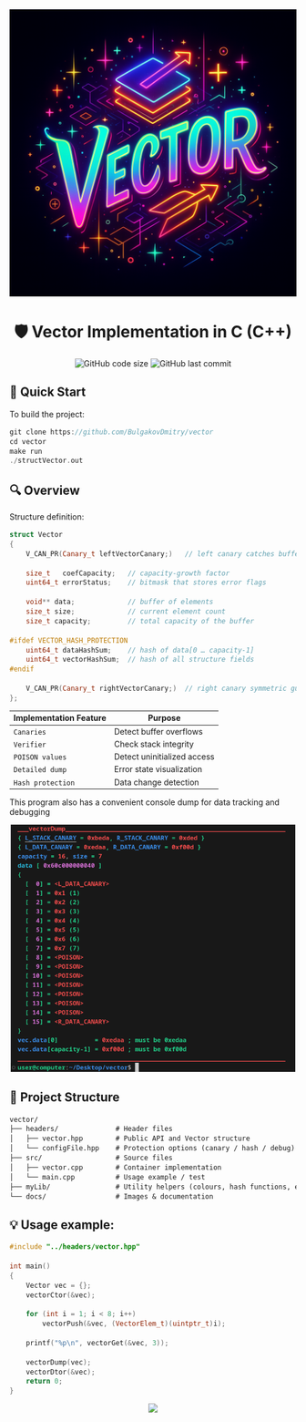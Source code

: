 <div align="center">
  <img src="docs/vectorPicREADME.png" alt="Vector Banner" width="800">
  
  # 🛡️ Vector Implementation in C (C++)
  ![GitHub code size](https://img.shields.io/github/languages/code-size/BulgakovDmitry/vector)
  ![GitHub last commit](https://img.shields.io/github/last-commit/BulgakovDmitry/vector)
  
</div>

## 🚀 Quick Start
To build the project:
```cpp
git clone https://github.com/BulgakovDmitry/vector
cd vector
make run
./structVector.out
```
## 🔍 Overview
Structure definition:
```cpp
struct Vector
{
    V_CAN_PR(Canary_t leftVectorCanary;)   // left canary catches buffer overruns

    size_t   coefCapacity;   // capacity-growth factor
    uint64_t errorStatus;    // bitmask that stores error flags

    void** data;             // buffer of elements
    size_t size;             // current element count
    size_t capacity;         // total capacity of the buffer

#ifdef VECTOR_HASH_PROTECTION
    uint64_t dataHashSum;    // hash of data[0 … capacity-1]
    uint64_t vectorHashSum;  // hash of all structure fields
#endif

    V_CAN_PR(Canary_t rightVectorCanary;)  // right canary symmetric guard
};
```

| Implementation Feature       | Purpose                        |
|-------------------------|-----------------------------------|
| `Canaries`             | Detect buffer overflows     |
| `Verifier`             | Check stack integrity       |
| `POISON values`        | Detect uninitialized access |
| `Detailed dump`        | Error state visualization   |
| `Hash protection`      | Data change detection       |

This program also has a convenient console dump for data tracking and debugging
<div align="center">
  <img src="docs/dump.png" alt="Vector Dump Banner" width="500">  
</div>

## 📂 Project Structure
```txt
vector/
├── headers/              # Header files
│   ├── vector.hpp        # Public API and Vector structure
│   └── configFile.hpp    # Protection options (canary / hash / debug)
├── src/                  # Source files
│   ├── vector.cpp        # Container implementation
│   └── main.cpp          # Usage example / test
├── myLib/                # Utility helpers (colours, hash functions, etc.)
└── docs/                 # Images & documentation
```

## 💡 Usage example:
```cpp
#include "../headers/vector.hpp"

int main()
{
    Vector vec = {};
    vectorCtor(&vec);
    
    for (int i = 1; i < 8; i++)
        vectorPush(&vec, (VectorElem_t)(uintptr_t)i);

    printf("%p\n", vectorGet(&vec, 3));

    vectorDump(vec);
    vectorDtor(&vec);
    return 0;
}
```
<div align="center">
  <img src="https://capsule-render.vercel.app/api?type=waving&color=gradient&height=60&section=footer" />
</div>
